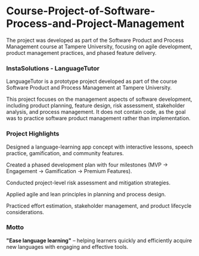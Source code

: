 # Course-Project-of-Software-Process-and-Project-Management
The project was developed as part of the Software Product and Process Management course at Tampere University, focusing on agile development, product management practices, and phased feature delivery.

### InstaSolutions - LanguageTutor

LanguageTutor is a prototype project developed as part of the course Software Product and Process Management at Tampere University.

This project focuses on the management aspects of software development, including product planning, feature design, risk assessment, stakeholder analysis, and process management. It does not contain code, as the goal was to practice software product management rather than implementation.

### Project Highlights

Designed a language-learning app concept with interactive lessons, speech practice, gamification, and community features.

Created a phased development plan with four milestones (MVP → Engagement → Gamification → Premium Features).

Conducted project-level risk assessment and mitigation strategies.

Applied agile and lean principles in planning and process design.

Practiced effort estimation, stakeholder management, and product lifecycle considerations.

### Motto

**"Ease language learning"** – helping learners quickly and efficiently acquire new languages with engaging and effective tools.
